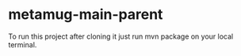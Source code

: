# metamug-main-parent
To run this project after cloning it just run mvn package on your local terminal.
